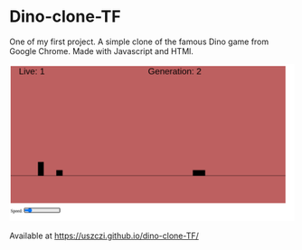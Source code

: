 # Dino-clone-TF
One of my first project. A simple clone of the famous Dino game from Google Chrome. Made with Javascript and HTMl.

![Dino-clone-TF](docs/dino-clone-tf.png)

Available at https://uszczi.github.io/dino-clone-TF/
